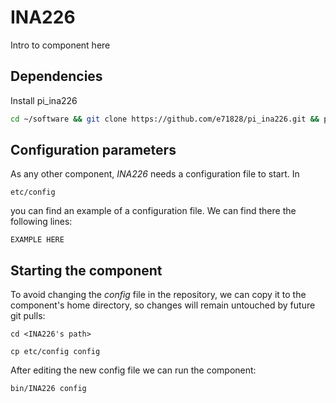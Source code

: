 # INA226
Intro to component here


## Dependencies 
Install pi_ina226
```bash
cd ~/software && git clone https://github.com/e71828/pi_ina226.git && pip install ./pi_ina226 && cd - 
```

## Configuration parameters
As any other component, *INA226* needs a configuration file to start. In
```
etc/config
```
you can find an example of a configuration file. We can find there the following lines:
```
EXAMPLE HERE
```

## Starting the component
To avoid changing the *config* file in the repository, we can copy it to the component's home directory, so changes will remain untouched by future git pulls:

```
cd <INA226's path> 
```
```
cp etc/config config
```

After editing the new config file we can run the component:

```
bin/INA226 config
```
